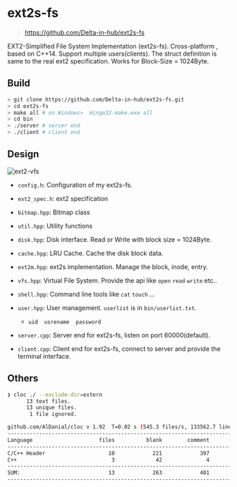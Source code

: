 # ext2s-fs

> https://github.com/Delta-in-hub/ext2s-fs

EXT2-Simplified File System Implementation (ext2s-fs).
Cross-platform , based on C++14.
Support multiple users(clients).
The struct definition is same to the real ext2 specification.
Works for Block-Size = 1024Byte.

## Build

```bash
> git clone https://github.com/Delta-in-hub/ext2s-fs.git
> cd ext2s-fs
> make all # on Windows>  mingw32-make.exe all
> cd bin
> ./server # server end
> ./client # client end
```



## Design

![ext2-vfs](http://www.meteck.org/IMAGES/ext2-vfs.gif)

- `config.h`: Configuration of my ext2s-fs.
- `ext2_spec.h`: ext2 specification
- `bitmap.hpp`: Bitmap class
- `util.hpp`: Utility functions
- `disk.hpp`: Disk interface. Read or Write with block size = 1024Byte.
- `cache.hpp`: LRU Cache. Cache the disk block data.
- `ext2m.hpp`: ext2s implementation. Manage the block, inode, entry.
- `vfs.hpp`: Virtual File System. Provide the api like `open` `read` `write` etc..
- `shell.hpp`: Command line tools like `cat` `touch` ...
- `user.hpp`: User management. `userlist` is in `bin/userlist.txt`.
  - `uid  usrename  password`

- `server.cpp`: Server end for ext2s-fs, listen on port 60000(default).
- `client.cpp`: Client end for ext2s-fs, connect to server and provide the terminal interface.


## Others

```bash
❯ cloc ./ --exclude-dir=extern
      13 text files.
      13 unique files.
       1 file ignored.

github.com/AlDanial/cloc v 1.92  T=0.02 s (545.3 files/s, 133562.7 lines/s)
-------------------------------------------------------------------------------
Language                     files          blank        comment           code
-------------------------------------------------------------------------------
C/C++ Header                    10            221            397           2178
C++                              3             42              4            342
-------------------------------------------------------------------------------
SUM:                            13            263            401           2520
-------------------------------------------------------------------------------
```
